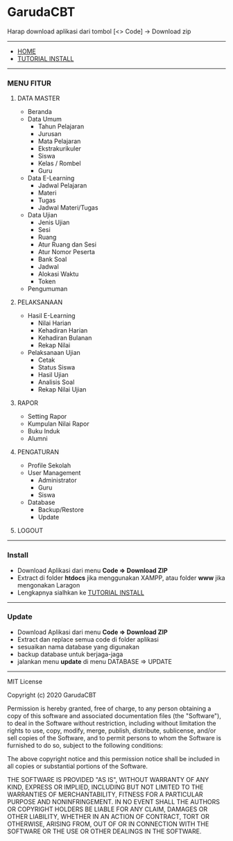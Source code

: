 # GarudaCBT

Harap download aplikasi dari tombol [<> Code] -> Download zip
______
- [HOME](https://garudacbt.github.io/cbt)
- [TUTORIAL INSTALL](https://github.com/garudacbt/cbt/wiki)
____
### MENU FITUR
1. DATA MASTER
   * Beranda
   * Data Umum
     * Tahun Pelajaran
     * Jurusan
     * Mata Pelajaran
     * Ekstrakurikuler
     * Siswa
     * Kelas / Rombel
     * Guru
   * Data E-Learning
     * Jadwal Pelajaran
     * Materi
     * Tugas
     * Jadwal Materi/Tugas
   * Data Ujian
     * Jenis Ujian
     * Sesi
     * Ruang
     * Atur Ruang dan Sesi
     * Atur Nomor Peserta
     * Bank Soal
     * Jadwal
     * Alokasi Waktu
     * Token
   * Pengumuman
   
2. PELAKSANAAN
   * Hasil E-Learning
     * Nilai Harian
     * Kehadiran Harian
     * Kehadiran Bulanan
     * Rekap Nilai
   * Pelaksanaan Ujian
     * Cetak
     * Status Siswa
     * Hasil Ujian
     * Analisis Soal
     * Rekap Nilai Ujian

3. RAPOR
   * Setting Rapor
   * Kumpulan Nilai Rapor
   * Buku Induk
   * Alumni

4. PENGATURAN
   * Profile Sekolah
   * User Management
     * Administrator
     * Guru
     * Siswa
   * Database
     * Backup/Restore
     * Update
     
6. LOGOUT
______
### Install
 * Download Aplikasi dari menu **Code => Download ZIP**
 * Extract di folder **htdocs** jika menggunakan XAMPP, atau folder **www** jika mengonakan Laragon
 * Lengkapnya sialhkan ke [TUTORIAL INSTALL](https://github.com/garudacbt/cbt/wiki)
______
### Update
 * Download Aplikasi dari menu **Code => Download ZIP**
 * Extract dan replace semua code di folder aplikasi
 * sesuaikan nama database yang digunakan
 * backup database untuk berjaga-jaga
 * jalankan menu **update** di menu DATABASE => UPDATE

______
MIT License

Copyright (c) 2020 GarudaCBT

Permission is hereby granted, free of charge, to any person obtaining a copy
of this software and associated documentation files (the "Software"), to deal
in the Software without restriction, including without limitation the rights
to use, copy, modify, merge, publish, distribute, sublicense, and/or sell
copies of the Software, and to permit persons to whom the Software is
furnished to do so, subject to the following conditions:

The above copyright notice and this permission notice shall be included in all
copies or substantial portions of the Software.

THE SOFTWARE IS PROVIDED "AS IS", WITHOUT WARRANTY OF ANY KIND, EXPRESS OR
IMPLIED, INCLUDING BUT NOT LIMITED TO THE WARRANTIES OF MERCHANTABILITY,
FITNESS FOR A PARTICULAR PURPOSE AND NONINFRINGEMENT. IN NO EVENT SHALL THE
AUTHORS OR COPYRIGHT HOLDERS BE LIABLE FOR ANY CLAIM, DAMAGES OR OTHER
LIABILITY, WHETHER IN AN ACTION OF CONTRACT, TORT OR OTHERWISE, ARISING FROM,
OUT OF OR IN CONNECTION WITH THE SOFTWARE OR THE USE OR OTHER DEALINGS IN THE
SOFTWARE.
